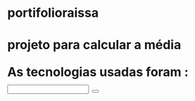 # portifolioraissa
<h1> projeto para calcular a média 
  
  As tecnologias usadas foram : 
  <label>
   <input>
    <button>
      <script>
        <body>
   erros encontrados está em "calcular média".
     dificuldade: foi para saber o resultado na exportação.
          
  

